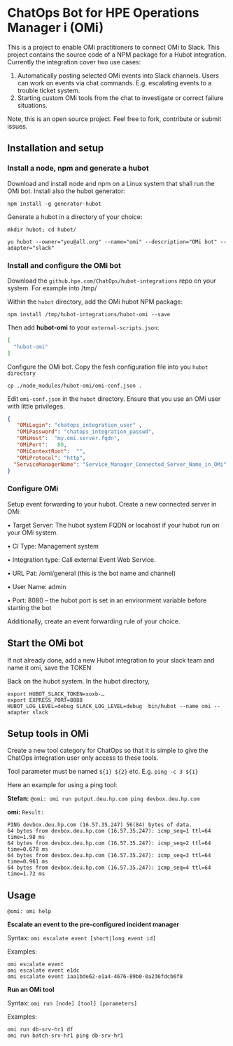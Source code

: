 # ChatOps Bot for HPE Operations Manager i (OMi)

This is a project to enable OMi practitioners to connect OMi to Slack. This project contains the source code of a NPM package for a Hubot integration.
Currently the integration cover two use cases:

1.	Automatically posting selected OMi events into Slack channels. Users can work on events via chat commands. E.g. escalating events to a trouble ticket system.
2.	Starting custom OMi tools from the chat to investigate or correct failure situations.

Note, this is an open source project. Feel free to fork, contribute or submit issues.

## Installation and setup

### Install a node, npm and generate a hubot 

Download and install node and npm on a Linux system that shall run the OMi bot. Install also the hubot generator:

`npm install -g generator-hubot`

Generate a hubot in a directory of your choice:

`mkdir hubot; cd hubot/`

`yo hubot --owner="you@all.org" --name="omi" --description="OMi bot" --adapter="slack"`

### Install and configure the OMi bot

Download the `github.hpe.com/ChatOps/hubot-integrations` repo on your system. For example into /tmp/

Within the `hubot` directory, add the OMi hubot NPM package:

`npm install /tmp/hubot-integrations/hubot-omi --save`

Then add **hubot-omi** to your `external-scripts.json`:

```json
[
  "hubot-omi"
]
```

Configure the OMi bot. Copy the fesh configuration file into you `hubot directory`

`cp ./node_modules/hubot-omi/omi-conf.json .`

Edit `omi-conf.json` in the `hubot` directory. Ensure that you use an OMi user with little privileges.

```json
{
   "OMiLogin": "chatops_integration_user" ,
   "OMiPassword": "chatops_integration_passwd",
   "OMiHost":  "my.omi.server.fqdn",
   "OMiPort":   80,
   "OMiContextRoot":  "",
   "OMiProtocol": "http",
  "ServiceManagerName": "Service_Manager_Connected_Server_Name_in_OMi"
}
```

### Configure OMi 

Setup event forwarding to your hubot. Create a new connected server in OMi:

•	Target Server: The hubot system FQDN or locahost if your hubot run on your OMi system.

•	CI Type: Management system

•	Integration type: Call external Event Web Service. 

•	URL Pat: /omi/general (this is the bot name and channel)

•	User Name: admin 

•	Port: 8080 – the hubot port is set in an environment variable before starting the bot

Additionally, create an event forwarding rule of your choice.


## Start the OMi bot

If not already done, add a new Hubot integration to your slack team and name it omi, save the TOKEN 

Back on the hubot system. In the hubot directory,

```
export HUBOT_SLACK_TOKEN=xoxb-…
export EXPRESS_PORT=8088
HUBOT_LOG_LEVEL=debug SLACK_LOG_LEVEL=debug  bin/hubot --name omi --adapter slack
```

## Setup tools in OMi 

Create a new tool category for ChatOps so that it is simple to give the ChatOps integration user only access to these tools.

Tool parameter must be named `${1} ${2}` etc. E.g. `ping -c 3 ${1}` 

Here an example for using a ping tool:


**Stefan:** `@omi: omi run putput.deu.hp.com ping devbox.deu.hp.com`

**omi:** `Result:`
```
PING devbox.deu.hp.com (16.57.35.247) 56(84) bytes of data.
64 bytes from devbox.deu.hp.com (16.57.35.247): icmp_seq=1 ttl=64 time=1.98 ms
64 bytes from devbox.deu.hp.com (16.57.35.247): icmp_seq=2 ttl=64 time=0.678 ms
64 bytes from devbox.deu.hp.com (16.57.35.247): icmp_seq=3 ttl=64 time=0.961 ms
64 bytes from devbox.deu.hp.com (16.57.35.247): icmp_seq=4 ttl=64 time=1.72 ms
```

## Usage

`@omi: omi help`

**Escalate an event to the pre-configured incident manager**

Syntax: `omi escalate event [short|long event id]`

Examples:
```
omi escalate event
omi escalate event e1dc
omi escalate event iaa1bde62-e1a4-4676-89b0-0a236fdcb6f8
```

**Run an OMi tool**

Syntax: `omi run [node] [tool] [parameters]`

Examples:
```
omi run db-srv-hr1 df 
omi run batch-srv-hr1 ping db-srv-hr1
```

